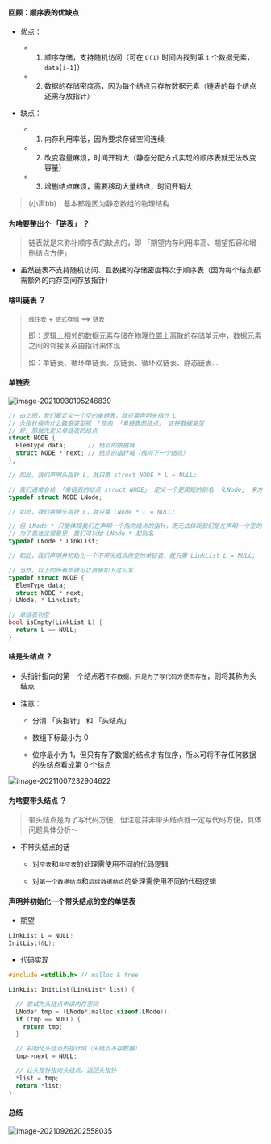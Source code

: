 #### 回顾：顺序表的优缺点

- 优点：

  - 1. 顺序存储，支持随机访问（可在 `O(1)` 时间内找到第 `i` 个数据元素，`data[i-1]`）

  - 2. 数据的存储密度高，因为每个结点只存放数据元素（链表的每个结点还需存放指针）

- 缺点：

  - 1. 内存利用率低，因为要求存储空间连续

  - 2. 改变容量麻烦，时间开销大（静态分配方式实现的顺序表就无法改变容量）

  - 3. 增删结点麻烦，需要移动大量结点，时间开销大

> (小声bb)：基本都是因为静态数组的物理结构

#### 为啥要整出个 「链表」 ？

> 链表就是来弥补顺序表的缺点的，即 「期望内存利用率高、期望拓容和增删结点方便」

- 虽然链表不支持随机访问、且数据的存储密度稍次于顺序表（因为每个结点都需额外的内存空间存放指针）

#### 啥叫链表 ？

> `线性表` + `链式存储` ==> `链表`
>
> 即：逻辑上相邻的数据元素存储在物理位置上离散的存储单元中，数据元素之间的邻接关系由指针来体现
>
> 如：单链表、循环单链表、双链表、循环双链表、静态链表...

#### 单链表

![image-20210930105246839](https://aliyun-oss-lpj.oss-cn-qingdao.aliyuncs.com/images/by-picgo/image-20210930105246839.png)

```c
// 由上图，我们要定义一个空的单链表，就只需声明头指针 L
// 头指针指向什么数据类型呢 ？指向 「单链表的结点」 这种数据类型
// 好，那就先定义单链表的结点
struct NODE {
  ElemType data;      // 结点的数据域
  struct NODE * next; // 结点的指针域（指向下一个结点）
};

// 如此，我们声明头指针 L，就只需 struct NODE * L = NULL;
```
```c
// 我们通常会给 「单链表的结点 struct NODE」 定义一个更简短的别名 「LNode」 来方便我们的使用
typedef struct NODE LNode;

// 如此，我们声明头指针 L，就只需 LNode * L = NULL;
```
```c
// 但 LNode * 只能体现我们在声明一个指向结点的指针，而无法体现我们是在声明一个空的单链表
// 为了表达这层意思，我们可以给 LNode * 起别名
typedef LNode * LinkList;

// 如此，我们声明并初始化一个不带头结点的空的单链表，就只需 LinkList L = NULL;
```

```c
// 当然，以上的所有步骤可以直接如下这么写
typedef struct NODE {
  ElemType data;
  struct NODE * next;
} LNode, * LinkList;
```
```c
// 单链表判空
bool isEmpty(LinkList L) {
  return L == NULL;
}
```

#### 啥是头结点 ？

- 头指针指向的第一个结点若`不存数据，只是为了写代码方便而存在`，则将其称为头结点

- 注意：

  - 分清 「头指针」 和 「头结点」

  - 数组下标最小为 0

  - 位序最小为 1，但只有存了数据的结点才有位序，所以可将不存任何数据的头结点看成第 0 个结点

![image-20211007232904622](https://aliyun-oss-lpj.oss-cn-qingdao.aliyuncs.com/images/by-picgo/image-20211007232904622.png)

#### 为啥要带头结点 ？

> 带头结点是为了写代码方便，但注意并非带头结点就一定写代码方便，具体问题具体分析～

- 不带头结点的话

  - 对`空表`和`非空表`的处理需使用不同的代码逻辑

  - 对`第一个数据结点`和`后续数据结点`的处理需使用不同的代码逻辑

#### 声明并初始化一个带头结点的空的单链表

- 期望

```c
LinkList L = NULL;
InitList(&L);
```

- 代码实现

```c
#include <stdlib.h> // malloc & free

LinkList InitList(LinkList* list) {

  // 尝试为头结点申请内存空间
  LNode* tmp = (LNode*)malloc(sizeof(LNode));
  if (tmp == NULL) {
    return tmp;
  }

  // 初始化头结点的指针域（头结点不存数据）
  tmp->next = NULL;

  // 让头指针指向头结点，返回头指针
  *list = tmp;
  return *list;
}
```

#### 总结

![image-20210926202558035](https://aliyun-oss-lpj.oss-cn-qingdao.aliyuncs.com/images/by-picgo/image-20210926202558035.png)

